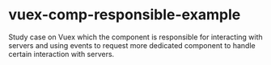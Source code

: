 # vuex-comp-responsible-example
Study case on Vuex which the component is responsible for interacting with servers and using events to request more dedicated component to handle certain interaction with servers.
